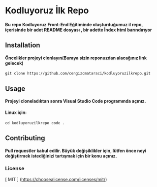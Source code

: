 # Kodluyoruz İlk Repo

#### Bu repo Kodluyoruz  Front-End Eğitiminde oluşturduğumuz il repo, içerisinde bir adet README dosyası , bir adette İndex html barındırıyor
## Installation
#### Öncelikler projeyi clonlayın(Buraya sizin reponuzdan alacağınız link gelecek)
`````git clone https://github.com/cengizcmataraci/kodluyoruzilkrepo.git`````
## Usage

#### Projeyi cloneladıktan sonra Visual Studio Code programında açınız.

#### Linux için:
`````cd kodluyoruzilkrepo code .`````
## Contributing

#### Pull requestler kabul edilir. Büyük değişiklikler için, lütfen önce neyi değiştirmek istediğinizi tartışmak için bir konu açınız.

### License

[ MIT ] (https://choosealicense.com/licenses/mit/)
